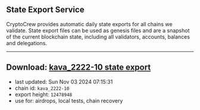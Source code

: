 ## State Export Service
CryptoCrew provides automatic daily state exports for all chains we validate. State export files can be used as genesis files and are a snapshot of the current blockchain state, including all validators, accounts, balances and delegations.

---
**Download: [kava_2222-10 state export](https://dl-eu2.ccvalidators.com/SERVICE/kava/kava_2222-10_export_12478948.json)**
---

- last updated: Sun Nov 03 2024 07:15:31
- chain id: `kava_2222-10`
- export height: `12478948`
- use for: airdrops, local tests, chain recovery
